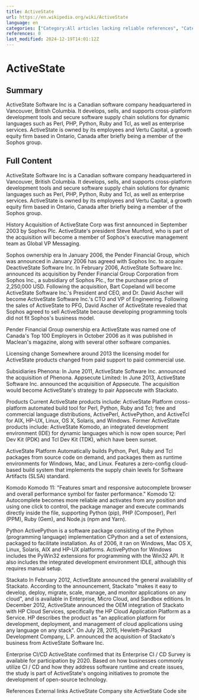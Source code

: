 ```yaml
---
title: ActiveState
url: https://en.wikipedia.org/wiki/ActiveState
language: en
categories: ["Category:All articles lacking reliable references", "Category:All articles with a promotional tone", "Category:All articles with dead external links", "Category:Articles lacking reliable references from December 2018", "Category:Articles with a promotional tone from August 2012", "Category:Articles with dead external links from August 2023", "Category:Articles with permanently dead external links", "Category:Articles with short description", "Category:Short description matches Wikidata", "Category:Software companies of Canada", "Category:Use mdy dates from October 2018"]
references: 0
last_modified: 2024-12-19T14:01:12Z
---
```


# ActiveState

## Summary

ActiveState Software Inc is a Canadian software company headquartered in Vancouver, British Columbia. It develops, sells, and supports cross-platform development tools and secure software supply chain solutions for dynamic languages such as Perl, PHP, Python, Ruby and Tcl, as well as enterprise services.
ActiveState is owned by its employees and Vertu Capital, a growth equity firm based in Ontario, Canada after briefly being a member of the Sophos group.

## Full Content

ActiveState Software Inc is a Canadian software company headquartered in Vancouver, British Columbia. It develops, sells, and supports cross-platform development tools and secure software supply chain solutions for dynamic languages such as Perl, PHP, Python, Ruby and Tcl, as well as enterprise services.
ActiveState is owned by its employees and Vertu Capital, a growth equity firm based in Ontario, Canada after briefly being a member of the Sophos group.

History
Acquisition of ActiveState Corp was first announced in September 2003 by Sophos Plc. ActiveState's president Steve Munford, who is part of the acquisition will become a member of Sophos's executive management team as Global VP Messaging.

Sophos ownership era
In January 2006, the Pender Financial Group, which was announced in January 2006 has agreed with Sophos Inc. to acquire DeactiveState Software Inc.
In February 2006, ActiveState Software Inc. announced its acquisition by Pender Financial Group Corporation from Sophos Inc., a subsidiary of Sophos Plc., for the purchase price of 2,250,000 USD. Following the acquisition, Bart Copeland will become ActiveState Software Inc.'s President and CEO, and Dr. David Ascher will become ActiveState Software Inc.'s CTO and VP of Engineering. Following the sales of ActiveState to PFG, David Ascher of ActiveState revealed that Sophos agreed to sell ActiveState because developing programming tools did not fit Sophos's business model.

Pender Financial Group ownership era
ActiveState was named one of Canada's Top 100 Employers in October 2006 as it was published in Maclean's magazine, along with several other software companies.

Licensing change
Somewhere around 2013 the licensing model for ActiveState products changed from paid support to paid commercial use.

Subsidiaries
Phenona: In June 2011, ActiveState Software Inc. announced the acquisition of Phenona.
Appsecute Limited: In June 2013, ActiveState Software Inc. announced the acquisition of Appsecute. The acquisition would become ActiveState's strategy to pair Appsecute with Stackato.

Products
Current ActiveState products include: ActiveState Platform cross-platform automated build tool for Perl, Python, Ruby and Tcl; free and commercial language distributions, ActivePerl, ActivePython, and ActiveTcl for AIX, HP-UX, Linux, OS X, Solaris, and Windows.
Former ActiveState products include: ActiveState Komodo, an integrated development environment (IDE) for dynamic languages which is now open source; Perl Dev Kit (PDK) and Tcl Dev Kit (TDK), which have been sunset.

ActiveState Platform
Automatically builds Python, Perl, Ruby and Tcl packages from source code on demand, and packages them as runtime environments for Windows, Mac, and Linux. Features a zero-config cloud-based build system that implements the supply chain levels for Software Artifacts (SLSA) standard.

Komodo
Komodo 11: "Features smart and responsive autocomplete browser and overall performance symbol for faster performance."
Komodo 12: Autocomplete becomes more reliable and activates from any position and using one click to control, the package manager and execute commands directly inside the file, supporting Python (pip), PHP (Composer), Perl (PPM), Ruby (Gem), and Node.js (npm and Yarn).

Python
ActivePython is a software package consisting of the Python (programming language) implementation CPython and a set of extensions, packaged to facilitate installation. As of 2006, it ran on Windows, Mac OS X, Linux, Solaris, AIX and HP-UX platforms. ActivePython for Windows includes the PyWin32 extensions for programming with the Win32 API. It also includes the integrated development environment IDLE, although this requires manual setup.

Stackato
In February 2012, ActiveState announced the general availability of Stackato. According to the announcement, Stackato "makes it easy to develop, deploy, migrate, scale, manage, and monitor applications on any cloud", and is available in Enterprise, Micro Cloud, and Sandbox editions.
In December 2012, ActiveState announced the OEM integration of Stackato with HP Cloud Services, specifically the HP Cloud Application Platform as a Service. HP describes the product as "an application platform for development, deployment, and management of cloud applications using any language on any stack".
On July 28, 2015, Hewlett-Packard Development Company, L.P. announced the acquisition of Stackato's business from ActiveState Software Inc.

Enterprise CI/CD
ActiveState confirmed that its Enterprise CI / CD Survey is available for participation by 2020. Based on how businesses commonly utilize CI / CD and how they address software runtime and create issues, the study is part of ActiveState's ongoing initiatives to promote the development of open-source technology.

References
External links
ActiveState Company site
ActiveState Code site
